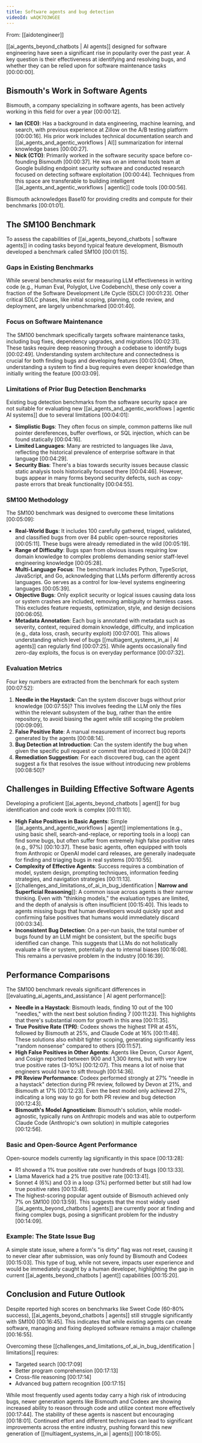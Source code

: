 ```yaml
---
title: Software agents and bug detection
videoId: wAQK7O3WGEE
---
```


From: [[aidotengineer]] <br/> 

[[ai_agents_beyond_chatbots | AI agents]] designed for software engineering have seen a significant rise in popularity over the past year. A key question is their effectiveness at identifying and resolving bugs, and whether they can be relied upon for software maintenance tasks <a class="yt-timestamp" data-t="00:00:00">[00:00:00]</a>.

## Bismouth's Work in Software Agents

Bismouth, a company specializing in software agents, has been actively working in this field for over a year <a class="yt-timestamp" data-t="00:00:12">[00:00:12]</a>.

*   **Ian (CEO)**: Has a background in data engineering, machine learning, and search, with previous experience at Zillow on the A/B testing platform <a class="yt-timestamp" data-t="00:00:16">[00:00:16]</a>. His prior work includes technical documentation search and [[ai_agents_and_agentic_workflows | AI]] summarization for internal knowledge bases <a class="yt-timestamp" data-t="00:00:27">[00:00:27]</a>.
*   **Nick (CTO)**: Primarily worked in the software security space before co-founding Bismouth <a class="yt-timestamp" data-t="00:00:37">[00:00:37]</a>. He was on an internal tools team at Google building endpoint security software and conducted research focused on detecting software exploitation <a class="yt-timestamp" data-t="00:00:44">[00:00:44]</a>. Techniques from this space are transferable to building intelligent [[ai_agents_and_agentic_workflows | agentic]] code tools <a class="yt-timestamp" data-t="00:00:56">[00:00:56]</a>.

Bismouth acknowledges Base10 for providing credits and compute for their benchmarks <a class="yt-timestamp" data-t="00:01:01">[00:01:01]</a>.

## The SM100 Benchmark

To assess the capabilities of [[ai_agents_beyond_chatbots | software agents]] in coding tasks beyond typical feature development, Bismouth developed a benchmark called SM100 <a class="yt-timestamp" data-t="00:01:15">[00:01:15]</a>.

### Gaps in Existing Benchmarks

While several benchmarks exist for measuring LLM effectiveness in writing code (e.g., Human Eval, Polyglot, Live Codebench), these only cover a fraction of the Software Development Life Cycle (SDLC) <a class="yt-timestamp" data-t="00:01:23">[00:01:23]</a>. Other critical SDLC phases, like initial scoping, planning, code review, and deployment, are largely unbenchmarked <a class="yt-timestamp" data-t="00:01:40">[00:01:40]</a>.

### Focus on Software Maintenance

The SM100 benchmark specifically targets software maintenance tasks, including bug fixes, dependency upgrades, and migrations <a class="yt-timestamp" data-t="00:02:31">[00:02:31]</a>. These tasks require deep reasoning through a codebase to identify bugs <a class="yt-timestamp" data-t="00:02:49">[00:02:49]</a>. Understanding system architecture and connectedness is crucial for both finding bugs and developing features <a class="yt-timestamp" data-t="00:03:04">[00:03:04]</a>. Often, understanding a system to find a bug requires even deeper knowledge than initially writing the feature <a class="yt-timestamp" data-t="00:03:09">[00:03:09]</a>.

### Limitations of Prior Bug Detection Benchmarks

Existing bug detection benchmarks from the software security space are not suitable for evaluating new [[ai_agents_and_agentic_workflows | agentic AI systems]] due to several limitations <a class="yt-timestamp" data-t="00:04:01">[00:04:01]</a>:
*   **Simplistic Bugs**: They often focus on simple, common patterns like null pointer dereferences, buffer overflows, or SQL injection, which can be found statically <a class="yt-timestamp" data-t="00:04:16">[00:04:16]</a>.
*   **Limited Languages**: Many are restricted to languages like Java, reflecting the historical prevalence of enterprise software in that language <a class="yt-timestamp" data-t="00:04:29">[00:04:29]</a>.
*   **Security Bias**: There's a bias towards security issues because classic static analysis tools historically focused there <a class="yt-timestamp" data-t="00:04:46">[00:04:46]</a>. However, bugs appear in many forms beyond security defects, such as copy-paste errors that break functionality <a class="yt-timestamp" data-t="00:04:55">[00:04:55]</a>.

### SM100 Methodology

The SM100 benchmark was designed to overcome these limitations <a class="yt-timestamp" data-t="00:05:09">[00:05:09]</a>:
*   **Real-World Bugs**: It includes 100 carefully gathered, triaged, validated, and classified bugs from over 84 public open-source repositories <a class="yt-timestamp" data-t="00:05:11">[00:05:11]</a>. These bugs were already remediated in the wild <a class="yt-timestamp" data-t="00:05:19">[00:05:19]</a>.
*   **Range of Difficulty**: Bugs span from obvious issues requiring low domain knowledge to complex problems demanding senior staff-level engineering knowledge <a class="yt-timestamp" data-t="00:05:28">[00:05:28]</a>.
*   **Multi-Language Focus**: The benchmark includes Python, TypeScript, JavaScript, and Go, acknowledging that LLMs perform differently across languages. Go serves as a control for low-level systems engineering languages <a class="yt-timestamp" data-t="00:05:39">[00:05:39]</a>.
*   **Objective Bugs**: Only explicit security or logical issues causing data loss or system crashes are included, removing ambiguity or harmless cases. This excludes feature requests, optimization, style, and design decisions <a class="yt-timestamp" data-t="00:06:05">[00:06:05]</a>.
*   **Metadata Annotation**: Each bug is annotated with metadata such as severity, context, required domain knowledge, difficulty, and implication (e.g., data loss, crash, security exploit) <a class="yt-timestamp" data-t="00:07:00">[00:07:00]</a>. This allows understanding which level of bugs [[multiagent_systems_in_ai | AI agents]] can regularly find <a class="yt-timestamp" data-t="00:07:25">[00:07:25]</a>. While agents occasionally find zero-day exploits, the focus is on everyday performance <a class="yt-timestamp" data-t="00:07:32">[00:07:32]</a>.

### Evaluation Metrics

Four key numbers are extracted from the benchmark for each system <a class="yt-timestamp" data-t="00:07:52">[00:07:52]</a>:
1.  **Needle in the Haystack**: Can the system discover bugs without prior knowledge <a class="yt-timestamp" data-t="00:07:55">[00:07:55]</a>? This involves feeding the LLM only the files within the relevant subsystem of the bug, rather than the entire repository, to avoid biasing the agent while still scoping the problem <a class="yt-timestamp" data-t="00:09:09">[00:09:09]</a>.
2.  **False Positive Rate**: A manual measurement of incorrect bug reports generated by the agents <a class="yt-timestamp" data-t="00:08:14">[00:08:14]</a>.
3.  **Bug Detection at Introduction**: Can the system identify the bug when given the specific pull request or commit that introduced it <a class="yt-timestamp" data-t="00:08:24">[00:08:24]</a>?
4.  **Remediation Suggestion**: For each discovered bug, can the agent suggest a fix that resolves the issue without introducing new problems <a class="yt-timestamp" data-t="00:08:50">[00:08:50]</a>?

## Challenges in Building Effective Software Agents

Developing a proficient [[ai_agents_beyond_chatbots | agent]] for bug identification and code work is complex <a class="yt-timestamp" data-t="00:11:10">[00:11:10]</a>.
*   **High False Positives in Basic Agents**: Simple [[ai_agents_and_agentic_workflows | agent]] implementations (e.g., using basic shell, search-and-replace, or reporting tools in a loop) can find some bugs, but often suffer from extremely high false positive rates (e.g., 97%) <a class="yt-timestamp" data-t="00:10:37">[00:10:37]</a>. These basic agents, often equipped with tools from Anthropic or OpenAI model card releases, are generally inadequate for finding and triaging bugs in real systems <a class="yt-timestamp" data-t="00:10:55">[00:10:55]</a>.
*   **Complexity of Effective Agents**: Success requires a combination of model, system design, prompting techniques, information feeding strategies, and navigation strategies <a class="yt-timestamp" data-t="00:11:13">[00:11:13]</a>.
*   [[challenges_and_limitations_of_ai_in_bug_identification | **Narrow and Superficial Reasoning**]]: A common issue across agents is their narrow thinking. Even with "thinking models," the evaluation types are limited, and the depth of analysis is often insufficient <a class="yt-timestamp" data-t="00:15:40">[00:15:40]</a>. This leads to agents missing bugs that human developers would quickly spot and confirming false positives that humans would immediately discard <a class="yt-timestamp" data-t="00:03:34">[00:03:34]</a>.
*   **Inconsistent Bug Detection**: On a per-run basis, the total number of bugs found by an LLM might be consistent, but the specific bugs identified can change. This suggests that LLMs do not holistically evaluate a file or system, potentially due to internal biases <a class="yt-timestamp" data-t="00:16:08">[00:16:08]</a>. This remains a pervasive problem in the industry <a class="yt-timestamp" data-t="00:16:39">[00:16:39]</a>.

## Performance Comparisons

The SM100 benchmark reveals significant differences in [[evaluating_ai_agents_and_assistance | AI agent performance]]:
*   **Needle in a Haystack**: Bismouth leads, finding 10 out of the 100 "needles," with the next best solution finding 7 <a class="yt-timestamp" data-t="00:11:23">[00:11:23]</a>. This highlights that there's substantial room for growth in this area <a class="yt-timestamp" data-t="00:11:35">[00:11:35]</a>.
*   **True Positive Rate (TPR)**: Codeex shows the highest TPR at 45%, followed by Bismouth at 25%, and Claude Code at 16% <a class="yt-timestamp" data-t="00:11:48">[00:11:48]</a>. These solutions also exhibit tighter scoping, generating significantly less "random nonsense" compared to others <a class="yt-timestamp" data-t="00:11:57">[00:11:57]</a>.
*   **High False Positives in Other Agents**: Agents like Devon, Cursor Agent, and Cosign reported between 900 and 1,300 items, but with very low true positive rates (3-10%) <a class="yt-timestamp" data-t="00:12:07">[00:12:07]</a>. This means a lot of noise that engineers would have to sift through <a class="yt-timestamp" data-t="00:14:36">[00:14:36]</a>.
*   **PR Review Performance**: Codeex performed strongly at 27% "needle in a haystack" detection during PR review, followed by Devon at 21%, and Bismouth at 17% <a class="yt-timestamp" data-t="00:12:23">[00:12:23]</a>. Even the best model only achieved 27%, indicating a long way to go for both PR review and bug detection <a class="yt-timestamp" data-t="00:12:43">[00:12:43]</a>.
*   **Bismouth's Model Agnosticism**: Bismouth's solution, while model-agnostic, typically runs on Anthropic models and was able to outperform Claude Code (Anthropic's own solution) in multiple categories <a class="yt-timestamp" data-t="00:12:56">[00:12:56]</a>.

### Basic and Open-Source Agent Performance

Open-source models currently lag significantly in this space <a class="yt-timestamp" data-t="00:13:28">[00:13:28]</a>:
*   R1 showed a 1% true positive rate over hundreds of bugs <a class="yt-timestamp" data-t="00:13:33">[00:13:33]</a>.
*   Llama Maverick had a 2% true positive rate <a class="yt-timestamp" data-t="00:13:41">[00:13:41]</a>.
*   Sonnet 4 (6%) and O3 in a loop (3%) performed better but still had low true positive rates <a class="yt-timestamp" data-t="00:13:48">[00:13:48]</a>.
*   The highest-scoring popular agent outside of Bismouth achieved only 7% on SM100 <a class="yt-timestamp" data-t="00:13:59">[00:13:59]</a>. This suggests that the most widely used [[ai_agents_beyond_chatbots | agents]] are currently poor at finding and fixing complex bugs, posing a significant problem for the industry <a class="yt-timestamp" data-t="00:14:09">[00:14:09]</a>.

### Example: The State Issue Bug

A simple state issue, where a form's "is dirty" flag was not reset, causing it to never clear after submission, was only found by Bismouth and Codeex <a class="yt-timestamp" data-t="00:15:03">[00:15:03]</a>. This type of bug, while not severe, impacts user experience and would be immediately caught by a human developer, highlighting the gap in current [[ai_agents_beyond_chatbots | agent]] capabilities <a class="yt-timestamp" data-t="00:15:20">[00:15:20]</a>.

## Conclusion and Future Outlook

Despite reported high scores on benchmarks like Sweet Code (60-80% success), [[ai_agents_beyond_chatbots | agents]] still struggle significantly with SM100 <a class="yt-timestamp" data-t="00:16:45">[00:16:45]</a>. This indicates that while existing agents can create software, managing and fixing deployed software remains a major challenge <a class="yt-timestamp" data-t="00:16:55">[00:16:55]</a>.

Overcoming these [[challenges_and_limitations_of_ai_in_bug_identification | limitations]] requires:
*   Targeted search <a class="yt-timestamp" data-t="00:17:09">[00:17:09]</a>
*   Better program comprehension <a class="yt-timestamp" data-t="00:17:13">[00:17:13]</a>
*   Cross-file reasoning <a class="yt-timestamp" data-t="00:17:14">[00:17:14]</a>
*   Advanced bug pattern recognition <a class="yt-timestamp" data-t="00:17:15">[00:17:15]</a>

While most frequently used agents today carry a high risk of introducing bugs, newer generation agents like Bismouth and Codeex are showing increased ability to reason through code and utilize context more effectively <a class="yt-timestamp" data-t="00:17:44">[00:17:44]</a>. The stability of these agents is nascent but encouraging <a class="yt-timestamp" data-t="00:18:01">[00:18:01]</a>. Continued effort and different techniques can lead to significant improvements across the entire industry, pushing forward this new generation of [[multiagent_systems_in_ai | agents]] <a class="yt-timestamp" data-t="00:18:05">[00:18:05]</a>.